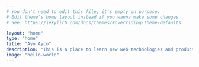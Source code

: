 ```yaml
---
# You don't need to edit this file, it's empty on purpose.
# Edit theme's home layout instead if you wanna make some changes
# See: https://jekyllrb.com/docs/themes/#overriding-theme-defaults

layout: "home"
type: "home"
title: "Ayo Ayco"
description: "This is a place to learn new web technologies and productivity hacks."
image: "hello-world"
---
```


